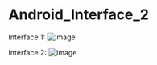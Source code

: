 # Android_Interface_2

Interface 1:
![image](https://github.com/user-attachments/assets/c4aa4e3a-d1f9-430c-a374-e5f3eb024c37)

Interface 2:
![image](https://github.com/user-attachments/assets/2c88a750-9171-4610-a26a-adc178ad7726)
